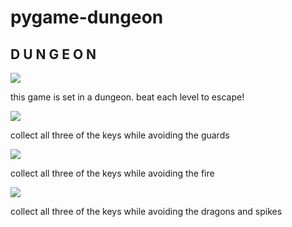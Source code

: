 # pygame-dungeon

<h2> D U N G E O N </h2>
<img src = "https://github.com/ultyjh/pygame-dungeon/blob/master/Capture%20title%20screen.PNG">
<p> this game is set in a dungeon. beat each level to escape! </p>
<img src = "https://github.com/ultyjh/pygame-dungeon/blob/master/Capture%20lvl%201.PNG">
<p> collect all three of the keys while avoiding the guards </p>
<img src = "https://github.com/ultyjh/pygame-dungeon/blob/master/Capture%20lvl%202.PNG">
<p> collect all three of the keys while avoiding the fire </p>
<img src = "https://github.com/ultyjh/pygame-dungeon/blob/master/Capture%20lvl%203.PNG">
<p> collect all three of the keys while avoiding the dragons and spikes </p>
